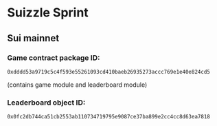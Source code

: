 # Suizzle Sprint

## Sui mainnet

### Game contract package ID:

`0xdddd53a9719c5c4f593e55261093cd410baeb26935273accc769e1e40e824cd5`

(contains game module and leaderboard module)

### Leaderboard object ID:

`0x0fc2db744ca51cb2553ab110734719795e9087ce37ba899e2cc4cc8d63ea7818`
 
